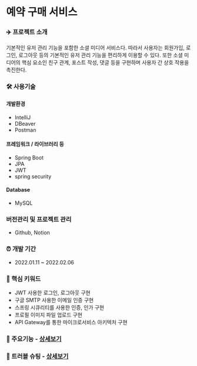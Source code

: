 # 예약 구매 서비스
### ✈️ 프로젝트 소개
기본적인 유저 관리 기능을 포함한 소셜 미디어 서비스다. 따라서 사용자는 회원가입, 로그인, 로그아웃 등의 기본적인 유저 관리 기능을 편리하게 이용할 수 있다. 또한 소셜 미디어의 핵심 요소인 친구 관계, 포스트 작성, 댓글 등을 구현하며 사용자 간 상호 작용을 촉진한다. <br>

### 🛠 사용기술

#### 개발환경
- IntelliJ
- DBeaver
- Postman
  
#### 프레임워크 / 라이브러리 등
- Spring Boot
- JPA
- JWT
- spring security

#### Database
- MySQL

### 버전관리 및 프로젝트 관리
- Github, Notion

### ⏰ 개발 기간
- 2022.01.11 ~ 2022.02.06

### 🔎 핵심 키워드
- JWT 사용한 로그인, 로그아웃 구현
- 구글 SMTP 사용한 이메일 인증 구현
- 스프링 시큐리티를 사용한 인증, 인가 구현
- 프로필 이미지 파일 업로드 구현
- API Gateway를 통한 마이크로서비스 아키텍처 구현

### 📌 주요기능 - [상세보기](https://github.com/kgm7642/pre-order-project/wiki/프로젝트-주요-기능)
### 📌 트러블 슈팅 - [상세보기](https://blog.naver.com/kgm7642)
